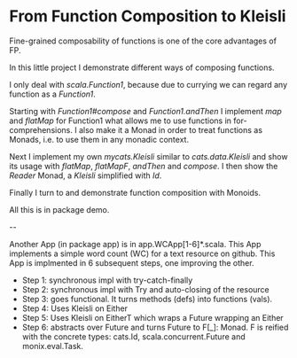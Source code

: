 # From Function Composition to Kleisli

Fine-grained composability of functions is one of the core advantages of FP.

In this little project I demonstrate different ways of composing functions.

I only deal with *scala.Function1*, because due to currying we can regard
any function as a *Function1*.

Starting with *Function1#compose* and *Function1.andThen*
I implement *map* and *flatMap* for Function1 what allows me
to use functions in for-comprehensions. I also make it
a Monad in order to treat functions as Monads, i.e. to use them
in any monadic context.

Next I implement my own *mycats.Kleisli* similar to *cats.data.Kleisli*
and show its usage with *flatMap*, *flatMapF*, *andThen* and *compose*.
I then show the *Reader* Monad, a *Kleisli* simplified with *Id*.

Finally I turn to and demonstrate function composition with Monoids.

All this is in package demo.

--

Another App (in package app) is in app.WCApp[1-6]*.scala.
This App implements a simple word count (WC) for a text resource on github.
This App is implmented in 6 subsequent steps, one improving the other.

- Step 1: synchronous impl with try-catch-finally
- Step 2: synchronous impl with Try and auto-closing of the resource
- Step 3: goes functional. It turns methods (defs) into functions (vals).
- Step 4: Uses Kleisli on Either
- Step 5: Uses Kleisli on EitherT which wraps a Future wrapping an Either
- Step 6: abstracts over Future and turns Future to F[_]: Monad.
F is reified with the concrete types: cats.Id, scala.concurrent.Future and monix.eval.Task.
